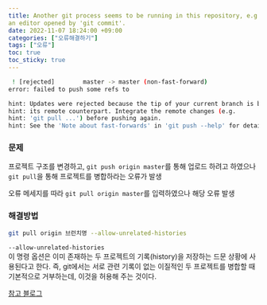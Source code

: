 ```yaml
---
title: Another git process seems to be running in this repository, e.g.
an editor opened by 'git commit'.
date: 2022-11-07 18:24:00 +09:00
categories: ["오류해결하기"]
tags: ["오류"]
toc: true
toc_sticky: true
---
```


```bash
 ! [rejected]        master -> master (non-fast-forward)
error: failed to push some refs to

hint: Updates were rejected because the tip of your current branch is behind
hint: its remote counterpart. Integrate the remote changes (e.g.
hint: 'git pull ...') before pushing again.
hint: See the 'Note about fast-forwards' in 'git push --help' for details.
```

### 문제

프로젝트 구조를 변경하고, `git push origin master`를 통해 업로드 하려고 하였으나 `git pull`을 통해 프로젝트를 병합하라는 오류가 발생

오류 메세지를 따라 `git pull origin master`를 입력하였으나 해당 오류 발생

### 해결방법

```sh
git pull origin 브런치명 --allow-unrelated-histories
```

`--allow-unrelated-histories`  
이 명령 옵션은 이미 존재하는 두 프로젝트의 기록(history)을 저장하는 드문 상황에 사용된다고 한다. 즉, git에서는 서로 관련 기록이 없는 이질적인 두 프로젝트를 병합할 때 기본적으로 거부하는데, 이것을 허용해 주는 것이다.

[참고 블로그](https://gdtbgl93.tistory.com/63)
